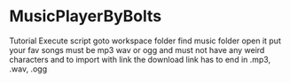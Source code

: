 # MusicPlayerByBolts
Tutorial Execute script goto workspace folder find music folder open it put your fav songs must be mp3 wav or ogg and must not have any weird characters and to import with link the download link has to end in .mp3, .wav, .ogg
